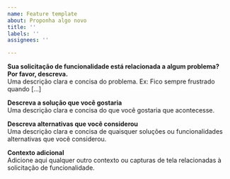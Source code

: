 ```yaml
---
name: Feature template
about: Proponha algo novo
title: ''
labels: ''
assignees: ''

---
```


**Sua solicitação de funcionalidade está relacionada a algum problema? Por favor, descreva.**  
Uma descrição clara e concisa do problema. Ex: Fico sempre frustrado quando [...]

**Descreva a solução que você gostaria**  
Uma descrição clara e concisa do que você gostaria que acontecesse.

**Descreva alternativas que você considerou**  
Uma descrição clara e concisa de quaisquer soluções ou funcionalidades alternativas que você considerou.

**Contexto adicional**  
Adicione aqui qualquer outro contexto ou capturas de tela relacionadas à solicitação de funcionalidade.
